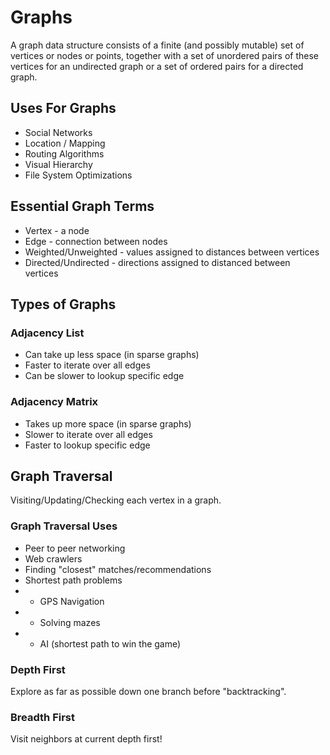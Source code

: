 # Graphs

A graph data structure consists of a finite (and possibly mutable) set of vertices or nodes or points, together with a set of unordered pairs of these vertices for an undirected graph or a set of ordered pairs for a directed graph.

## Uses For Graphs

* Social Networks
* Location / Mapping
* Routing Algorithms
* Visual Hierarchy
* File System Optimizations

## Essential Graph Terms

* Vertex - a node
* Edge - connection between nodes
* Weighted/Unweighted - values assigned to distances between vertices
* Directed/Undirected - directions assigned to distanced between vertices

## Types of Graphs

### Adjacency List

* Can take up less space (in sparse graphs)
* Faster to iterate over all edges
* Can be slower to lookup specific edge

### Adjacency Matrix

* Takes up more space (in sparse graphs)
* Slower to iterate over all edges
* Faster to lookup specific edge

## Graph Traversal

Visiting/Updating/Checking each vertex in a graph.

### Graph Traversal Uses

* Peer to peer networking
* Web crawlers
* Finding "closest" matches/recommendations
* Shortest path problems
* * GPS Navigation
* * Solving mazes
* * AI (shortest path to win the game)

### Depth First

Explore as far as possible down one branch before "backtracking".

### Breadth First

Visit neighbors at current depth first!
